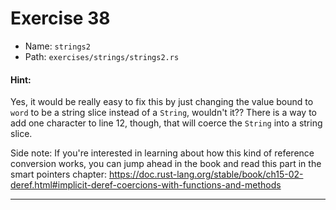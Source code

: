 # Exercise 38

- Name: ```strings2```
- Path: ```exercises/strings/strings2.rs```
#### Hint: 

Yes, it would be really easy to fix this by just changing the value bound to `word` to be a
string slice instead of a `String`, wouldn't it?? There is a way to add one character to line
12, though, that will coerce the `String` into a string slice.

Side note: If you're interested in learning about how this kind of reference conversion works, you can jump ahead in the book and read this part in the smart pointers chapter: https://doc.rust-lang.org/stable/book/ch15-02-deref.html#implicit-deref-coercions-with-functions-and-methods


---



